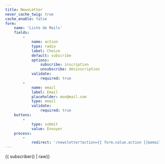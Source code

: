 ```yaml
---
title: NewsLetter
never_cache_twig: true
cache_enable: false
form:
    name: 'Liste de Mails'
    fields:
        -
            name: action
            type: radio
            label: Choice
            default: subscribe
            options:
                subscribe: inscription
                unsubscribe: désinscription
            validate:
                required: true
        -
            name: email
            label: Email
            placeholder: mon@mail.com
            type: email
            validate:
                required: true
    buttons:
        -
            type: submit
            value: Envoyer
    process:
        -
            redirect: '/newsletter?action={{ form.value.action }}&email={{ form.value.email }}'
---
```


<p>{{ subscriber() | raw}}</p>